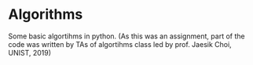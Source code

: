 # Algorithms
Some basic algortihms in python. (As this was an assignment, part of the code was written by TAs of algortihms class led by prof. Jaesik Choi, UNIST, 2019)

